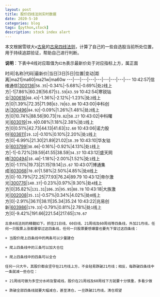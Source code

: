 ```yaml
---
layout: post
title: 股价四线法则实时数据
date: 2020-5-10
categories: blog
tags: [python,stock]
description: stock index alert
---
```



本文根据雪球大v[古泉](https://xueqiu.com/u/7148646888)的[古泉四线法则](https://xueqiu.com/7148646888/130498192)，计算了自己的一些自选股当前所处位置，用于持续追踪验证，帮助自己进行判断。

**说明**：下表中4线对应取值为`红色`表示最新价处于对应指标上方，属正面

时间|名称|代码|最新价|当日|3日|5日|位置|变动|距离|ma21|ma60|ma21w|ma60w
---|---|---|---|---|---|---|---|---
10:42:57|信维通信|[300136](https://xueqiu.com/S/SZ300136)|`56.35`|-0.34%|-5.68%|-0.69%|处`2`线上方|-1|7.86%|60.28|56.67|`51.59`|`43.59`
10:42:54|寒锐钴业|[300618](https://xueqiu.com/S/SZ300618)|`68.43`|-1.36%|-2.12%|-1.23%|处`2`线上方|0|1.39%|72.35|71.98|`63.78`|`63.00`
10:43:00|中科创达|[300496](https://xueqiu.com/S/SZ300496)|`84.92`|-0.09%|1.26%|1.48%|处`2`线上方|0|10.74%|88.56|90.73|`78.82`|`58.27`
10:43:02|中科曙光|[603019](https://xueqiu.com/S/SH603019)|`39.9`|0.08%|1.18%|2.38%|处`1`线上方|0|0.51%|42.73|44.13|41.63|`32.60`
10:43:06|诺力股份|[603611](https://xueqiu.com/S/SH603611)|`19.12`|-0.10%|0.10%|2.20%|处`1`线上方|0|-6.99%|21.30|21.89|21.02|`18.39`
10:43:10|华友钴业|[603799](https://xueqiu.com/S/SH603799)|`38.06`|-0.16%|-0.92%|4.13%|处`1`线上方|-1|-0.72%|39.59|41.55|38.59|`34.37`
10:43:12|盛天网络|[300494](https://xueqiu.com/S/SZ300494)|`18.48`|-1.18%|-2.00%|1.52%|处`1`线上方|0|-1.11%|19.73|21.15|19.14|`15.67`
10:43:07|博通集成|[603068](https://xueqiu.com/S/SH603068)|`70.07`|1.58%|2.50%|4.85%|处`0`线上方|0|-10.79%|72.25|77.93|76.24|89.79
10:43:12|帝尔激光|[300776](https://xueqiu.com/S/SZ300776)|`140.37`|-0.23%|0.97%|9.30%|处`4`线上方|0|35.82%|`131.31`|`106.35`|`95.95`|`88.78`
10:43:18|大族激光|[002008](https://xueqiu.com/S/SZ002008)|`35.11`|-0.57%|0.34%|4.02%|处`0`线上方|0|-2.91%|36.11|38.11|35.34|35.24
10:43:22|兆易创新|[603986](https://xueqiu.com/S/SH603986)|`179.33`|-0.79%|0.81%|2.78%|处`1`线上方|0|-9.42%|191.66|221.54|217.65|`170.67`

```
古泉4线法则的精髓如下。抓住21日线、60日线、21周线及60周线等四条线，外加21月线，任何一只股票上涨都要穿过这四条线，任何一只股票要想爆雷也要先下穿过这四条线：

+ 当股价爬上四条线中的两条可以少量建仓

+ 爬上四条线中的三条可以加大仓位

+ 爬上四条线中的四条可以全仓

任何一只大牛，其股价都会坚守在21月线上方，不会轻易跌破21月线；相反，每跌破四条线中一条就减一些仓位：

+ 21周线可做为多空分水岭及警戒线，股价在21周线及60周线下方就要十分慎重，多看少做

+ 跌破全部四条线就要大幅减仓，甚至清仓，一旦跌破21月线，清仓观望
```